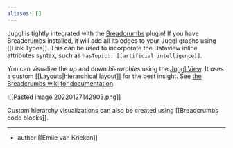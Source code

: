 ```yaml
---
aliases: []
---
```


Juggl is tightly integrated with the [Breadcrumbs](https://github.com/SkepticMystic/breadcrumbs) plugin! If you have Breadcrumbs installed, it will add all its edges to your Juggl graphs using [[Link Types]]. This can be used to incorporate the Dataview inline attributes syntax, such as `hasTopic:: [[artificial intelligence]]`. 

You can visualize the *up* and down *hierarchies* using the [Juggl View](https://github.com/SkepticMystic/breadcrumbs/wiki/Views#juggl-view). It uses a custom [[Layouts|hierarchical layout]] for the best insight. See [the Breadcrumbs wiki for documentation](https://github.com/SkepticMystic/breadcrumbs/wiki/Views#juggl-view). 

![[Pasted image 20220127142903.png]]

Custom hierarchy visualizations can also be created using [[Breadcrumbs code blocks]]. 

--- 

- author [[Emile van Krieken]]